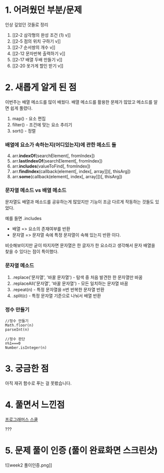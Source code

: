 # 1. 어려웠던 부분/문제

인상 깊었던 것들로 정리
1. [[2-2 삼각형의 완성 조건 (1) v]]
2. [[2-5 점의 위치 구하기 v]]
3. [[2-7 순서쌍의 개수 v]]
4. [[2-12 문자반복 출력하기 v]]
5. [[2-17 배열 두배 만들기 v]]
6. [[2-20 옷가게 할인 받기 v]]
# 2. 새롭게 알게 된 점

이번주는 배열 메소드를 많이 배웠다.
배열 메소드를 활용한 문제가 많았고 메소드를 알면 쉽게 풀렸다.

1. map() - 요소 편집
2. filter() - 조건에 맞는 요소 추리기
3. sort() - 정렬

### 배열에 요소가 속하는지(어디있는지)에 관한 메소드 들

4. arr.**indexOf**(searchElement[, fromIndex])  
5. arr.**lastIndexOf**(searchElement[, fromIndex])
6. arr.**includes**(valueToFind[, fromIndex])
7. arr.**findIndex**(callback(element[, index[, array]])[, thisArg])
8. arr.**some**(callback(element[, index[, array]])[, thisArg])

### 문자열 메소드 vs 배열 메소드

문자열도 배열과 메소드를 공유하는게 많았지만
기능이 조금 다르게 작동하는 것들도 있었다.

예를 들면 .includes
- 배열 => 요소의 존재여부를 반환
- 문자열 => 문자열 속에 특정 문자열이 속해 있는지 반환
이다.

비슷해보이지만 굳이 따지자면 문자열은 한 글자가 한 요소라고 생각해서
문자 배열을 찾을 수 있다는 점이 특이했다.

### 문자열 메소드

1) .replace('문자열', '바꿀 문자열') - 탐색 중 처음 발견한 한 문자열만 바꿈
2) .replaceAll('문자열', '바꿀 문자열') - 모든 일치하는 문자열 바꿈 
3) .repeat(n) - 특정 문자열을 n번 반복한 문자열 반환
4) .split(c) - 특정 문자열 기준으로 나눠서 배열 반환


### 정수 만들기
```JS
//정수 만들기
Math.floor(n)
parseInt(n)

//정수 판단
n%1===0
Number.isInteger(n)
```

# 3. 궁금한 점

아직 재귀 함수로 푸는 걸 못봤습니다.

# 4. 풀면서 느낀점

[프로그래머스 스쿨](https://school.programmers.co.kr/learn/courses/30/lessons/120809/solution_groups?language=javascript)

???
# 5. 문제 풀이 인증 (풀이 완료화면 스크린샷)

![[week2 풀이인증.png]]
